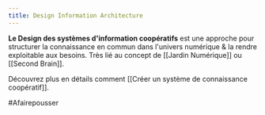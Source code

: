 ```yaml
---
title: Design Information Architecture
---
```


**Le Design des systèmes d'information coopératifs** est une approche pour structurer la connaissance en commun dans l'univers numérique & la rendre exploitable aux besoins. Très lié au concept de [[Jardin Numérique]] ou [[Second Brain]].

Découvrez plus en détails comment [[Créer un système de connaissance coopératif]].

#Afairepousser
